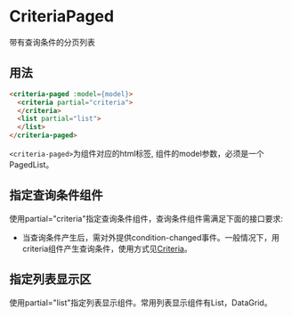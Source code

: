 # CriteriaPaged
带有查询条件的分页列表

## 用法
``` html
<criteria-paged :model={model}>
  <criteria partial="criteria">
  </criteria>
  <list partial="list">
  </list>
</criteria-paged>
```
`<criteria-paged>`为组件对应的html标签, 组件的model参数，必须是一个PagedList。

## 指定查询条件组件

使用partial="criteria"指定查询条件组件，查询条件组件需满足下面的接口要求:

* 当查询条件产生后，需对外提供condition-changed事件。一般情况下，用criteria组件产生查询条件，使用方式见[Criteria](Criteria.md)。

## 指定列表显示区

使用partial="list"指定列表显示组件。常用列表显示组件有List，DataGrid。
